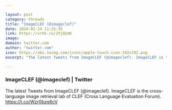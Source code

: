 ```yaml
---

layout: post
category: threads
title: "ImageCLEF (@imageclef)"
date: 2020-02-24 11:25:35
link: https://vrhk.co/2VjQImK
image: 
domain: twitter.com
author: "twitter.com"
icon: https://abs.twimg.com/icons/apple-touch-icon-192x192.png
excerpt: "The latest Tweets from ImageCLEF (@imageclef). ImageCLEF is the cross-language image retrieval lab of CLEF (Cross Language Evaluation Forum). <https://t.co/Wzr0bzg6cV>"

---
```


### ImageCLEF (@imageclef) | Twitter

The latest Tweets from ImageCLEF (@imageclef). ImageCLEF is the cross-language image retrieval lab of CLEF (Cross Language Evaluation Forum). <https://t.co/Wzr0bzg6cV>